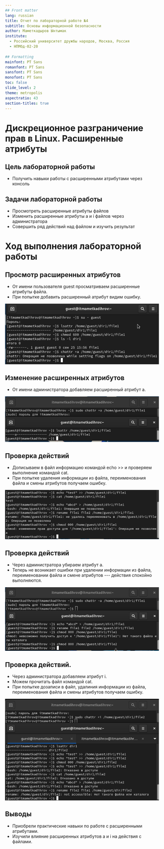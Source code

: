 ```yaml
---
## Front matter
lang: russian
title: Отчет по лабораторной работе №4
subtitle: Основы информационной безопасности
author: Маметкадыров Ынтымак
institute:
  - Российский университет дружбы народов, Москва, Россия
  - НПМбд-02-20

## Formatting
mainfont: PT Sans
romanfont: PT Sans
sansfont: PT Sans
monofont: PT Sans
toc: false
slide_level: 2
theme: metropolis
aspectratio: 43
section-titles: true
---
```


# Дискреционное разграничение прав в Linux. Расширенные атрибуты

## Цель лабораторной работы

- Получить навыки работы с расширенными атрибутами через консоль

## Задачи лабораторной работы

- Просмотреть расширенные атрибуты файлов
- Изменить расширенные атрибуты a и i файлов через администратора
- Совершить ряд действий над файлом и изучить результат

# Ход выполнения лабораторной работы

## Просмотр расширенных атрибутов 

- От имени пользователя guest просматриваем расширенные атрибуты файла.
- При попытке добавить расширенный атрибут видим ошибку.

![Просмотр расширенных атрибутов](image/screenshot_1.png)

## Изменение расширенных атрибутов

- От имени администратора добавляем расширенный атрибут a.

![Добавление расширенного атрибута а](image/screenshot_2.png)

## Проверка действий

- Дописываем в файл информацию командой echo >> и проверяем выполнение командой cat.
- При попытке удаления информации из файла, переименования файла и смены атрибутов получаем ошибку. 

![Проверка действий при расширенном атрибуте а](image/screenshot_3.png)

## Проверка действий

- Через администратора убираем атрибут а.
- Теперь не возникает ошибки при удалении информации из файла, переименовании файла и смене атрибутов --- действия спокойно выполняются.

![Проверка действий при отсутствии атрибута а](image/screenshot_4.png)

## Проверка действий.

- Через администратора добавляем атрибут i.
- Можем прочитать файл командой cat.
- При попытке дозаписи в файл, удалиния информации из файла, переименования файла и смены атрибутов получаем ошибку.

![Проверка действий при расширенном атрибуте i](image/screenshot_5.png)

## Выводы

- Приобрели практические навыки по работе с расширенными атрибутами.
- Изучили влияние расширенных атрибутов a и i на действия с файлами.
